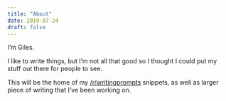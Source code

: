 ```yaml
---
title: "About"
date: 2019-07-24
draft: false
---
```


I’m Giles.

I like to write things, but I’m not all that good so I thought I could put my stuff out there for people to see.

This will be the home of my [/r/writingprompts](https://reddit.com/r/writingprompts/) snippets, as well as larger piece of writing that I’ve been working on.

